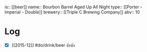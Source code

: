 is:: [[beer]]
name:: Bourbon Barrel Aged Up All Night
type:: [[Porter - Imperial - Double]]
brewery:: [[Triple C Brewing Company]]
abv:: 10

# Log
- [x] [[2015-12]] #do/drink/beer 👍👍
